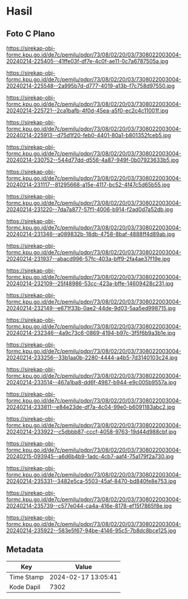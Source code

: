 # Hasil

## Foto C Plano

https://sirekap-obj-formc.kpu.go.id/de7c/pemilu/pdpr/73/08/02/20/03/7308022003004-20240214-225405--41ffe03f-df7e-4c0f-ae11-0c7a6787505a.jpg

https://sirekap-obj-formc.kpu.go.id/de7c/pemilu/pdpr/73/08/02/20/03/7308022003004-20240214-225548--2a995b7d-d777-4019-a13b-f7c758d97550.jpg

https://sirekap-obj-formc.kpu.go.id/de7c/pemilu/pdpr/73/08/02/20/03/7308022003004-20240214-225721--2ca1bafb-4f0d-45ea-a5f0-ec2c4c11001f.jpg

https://sirekap-obj-formc.kpu.go.id/de7c/pemilu/pdpr/73/08/02/20/03/7308022003004-20240214-225913--d75d1f20-feb0-4401-80a1-b801352fceb5.jpg

https://sirekap-obj-formc.kpu.go.id/de7c/pemilu/pdpr/73/08/02/20/03/7308022003004-20240214-230752--544d77dd-d556-4a87-949f-0b07923633b5.jpg

https://sirekap-obj-formc.kpu.go.id/de7c/pemilu/pdpr/73/08/02/20/03/7308022003004-20240214-231117--81295668-a15e-4117-bc52-4f47c5d65b55.jpg

https://sirekap-obj-formc.kpu.go.id/de7c/pemilu/pdpr/73/08/02/20/03/7308022003004-20240214-231220--7da7a877-57f1-4006-b914-f2ad0d7a52db.jpg

https://sirekap-obj-formc.kpu.go.id/de7c/pemilu/pdpr/73/08/02/20/03/7308022003004-20240214-231346--a089832b-18db-4758-8baf-4888ff4d89ab.jpg

https://sirekap-obj-formc.kpu.go.id/de7c/pemilu/pdpr/73/08/02/20/03/7308022003004-20240214-231937--abacd996-57fc-403a-bff9-2fa4ae37f19e.jpg

https://sirekap-obj-formc.kpu.go.id/de7c/pemilu/pdpr/73/08/02/20/03/7308022003004-20240214-232109--25f48986-53cc-423a-bffe-14609428c231.jpg

https://sirekap-obj-formc.kpu.go.id/de7c/pemilu/pdpr/73/08/02/20/03/7308022003004-20240214-232149--e671f33b-0ae2-44de-9d03-5aa5ed998715.jpg

https://sirekap-obj-formc.kpu.go.id/de7c/pemilu/pdpr/73/08/02/20/03/7308022003004-20240214-232346--4a9c73c6-0869-4194-b97c-3f5f6b9a3b1e.jpg

https://sirekap-obj-formc.kpu.go.id/de7c/pemilu/pdpr/73/08/02/20/03/7308022003004-20240214-233256--33b1aa0b-2280-4444-a4b5-7d3140103c24.jpg

https://sirekap-obj-formc.kpu.go.id/de7c/pemilu/pdpr/73/08/02/20/03/7308022003004-20240214-233514--467a1ba8-dd6f-4987-b944-e9c005b9557a.jpg

https://sirekap-obj-formc.kpu.go.id/de7c/pemilu/pdpr/73/08/02/20/03/7308022003004-20240214-233811--e84e23de-df7a-4c04-99e0-b6091183abc2.jpg

https://sirekap-obj-formc.kpu.go.id/de7c/pemilu/pdpr/73/08/02/20/03/7308022003004-20240214-233922--c5dbbb87-cccf-4058-9763-19d44d988cbf.jpg

https://sirekap-obj-formc.kpu.go.id/de7c/pemilu/pdpr/73/08/02/20/03/7308022003004-20240215-093945--a6d6b4b9-1adc-4cb7-aaf4-75a179f2a730.jpg

https://sirekap-obj-formc.kpu.go.id/de7c/pemilu/pdpr/73/08/02/20/03/7308022003004-20240214-235331--3482e5ca-5503-45af-8470-bd840fe8e753.jpg

https://sirekap-obj-formc.kpu.go.id/de7c/pemilu/pdpr/73/08/02/20/03/7308022003004-20240214-235739--c577e044-ca4a-416e-8178-ef15f7865f8e.jpg

https://sirekap-obj-formc.kpu.go.id/de7c/pemilu/pdpr/73/08/02/20/03/7308022003004-20240214-235922--583e5f67-94be-4146-95c5-7b8dc8bce125.jpg


## Metadata

| Key        | Value               |
| ---------- | ------------------- |
| Time Stamp | 2024-02-17 13:05:41 |
| Kode Dapil | 7302                |



